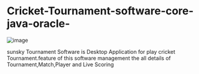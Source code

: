 # Cricket-Tournament-software-core-java-oracle-
![image](https://drive.google.com/uc?export=view&id=133QHx5gnPwPG9-ZJNn4GboihRNRG_z4R) 

sunsky Tournament Software is Desktop Application for play cricket Tournament.feature of this software management the all details of Tournament,Match,Player and Live Scoring
